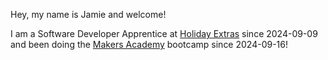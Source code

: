 Hey, my name is Jamie and welcome!

I am a Software Developer Apprentice at [Holiday Extras](https://github.com/holidayextras) since 2024-09-09 and been doing the [Makers Academy](https://github.com/makersacademy) bootcamp since 2024-09-16!